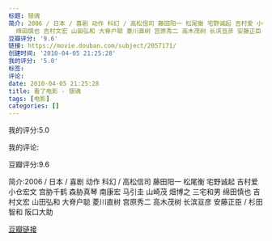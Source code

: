 ```yaml
---
标题: 银魂
简介: 2006 / 日本 / 喜剧 动作 科幻 / 高松信司 藤田阳一 松尾衡 宅野诚起 吉村爱 小仓宏文 宫胁千鹤 森胁真琴 南康宏 马引圭 山崎茂 畑博之 三宅和男
  绵田慎也 吉村文宏 山田弘和 大脊户聪 菱川直树 宫原秀二 高木茂树 长滨亘彦 安藤正臣 / 杉田智和 阪口大助
豆瓣评分: '9.6'
链接: https://movie.douban.com/subject/2057171/
创建时间: '2010-04-05 21:25:28'
我的评分: '5.0'
标签:
评论:
date: 2010-04-05 21:25:28
title: 看了电影 - 银魂
tags: [电影]
categories: []
---
```


我的评分:5.0

我的评论:

豆瓣评分:9.6

简介:2006 / 日本 / 喜剧 动作 科幻 / 高松信司 藤田阳一 松尾衡 宅野诚起 吉村爱 小仓宏文 宫胁千鹤 森胁真琴 南康宏 马引圭 山崎茂 畑博之 三宅和男 绵田慎也 吉村文宏 山田弘和 大脊户聪 菱川直树 宫原秀二 高木茂树 长滨亘彦 安藤正臣 / 杉田智和 阪口大助

[豆瓣链接](https://movie.douban.com/subject/2057171/)


